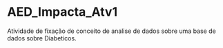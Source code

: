 # AED_Impacta_Atv1
Atividade de fixação de conceito de analise de dados sobre uma base de dados sobre Diabeticos.
